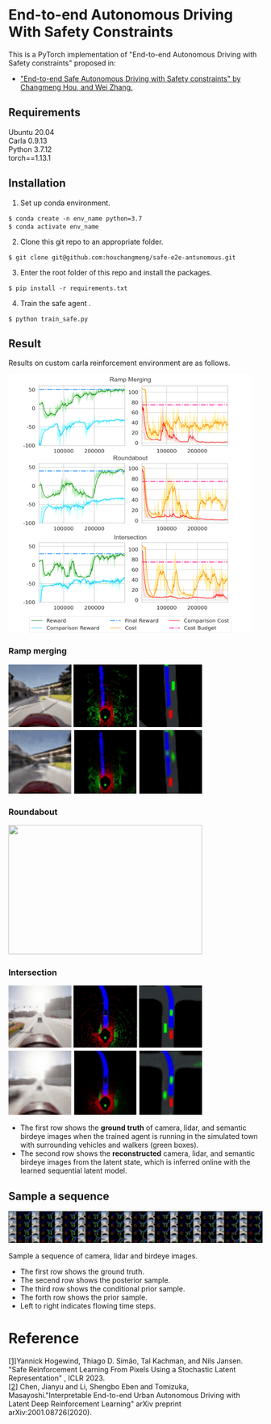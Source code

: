 # End-to-end Autonomous Driving With Safety Constraints

This is a PyTorch implementation of "End-to-end Autonomous Driving with Safety constraints" proposed in:

- ["End-to-end Safe Autonomous Driving with Safety constraints" by Changmeng Hou, and Wei Zhang.](https://openreview.net)  
  
## Requirements

Ubuntu 20.04  
Carla 0.9.13  
Python 3.7.12  
torch==1.13.1

## Installation

1. Set up conda environment.
```
$ conda create -n env_name python=3.7
$ conda activate env_name
```
2. Clone this git repo to an appropriate folder.
```
$ git clone git@github.com:houchangmeng/safe-e2e-antunomous.git
```
3. Enter the root folder of this repo and install the packages.
```
$ pip install -r requirements.txt
```
4. Train the safe agent .
```
$ python train_safe.py
```

## Result

Results on custom carla reinforcement environment are as follows.

<img src="./images/learning_curve.png" height="512" width="484">

### Ramp merging  
<img src="./images/safe-merge.gif" height="256" width="384">

### Roundabout  
<img src="./images/safe-roundabout.gif" height="256" width="384">

### Intersection  
<img src="./images/safe-intersection.gif" height="256" width="384">

- The first row shows the **ground truth** of camera, lidar, and semantic birdeye images when the trained agent is running in the simulated town with surrounding vehicles and walkers (green boxes).
- The second row shows the **reconstructed** camera, lidar, and semantic birdeye images from the latent state, which is inferred online with the learned sequential latent model.

## Sample a sequence

<img src="./images/sample-latent.png" >

Sample a sequence of camera, lidar and birdeye images.

- The first row shows the ground truth.
- The secend row shows the posterior sample.
- The third row shows the conditional prior sample.
- The forth row shows the prior sample.
- Left to right indicates flowing time steps.

# Reference
[[1]](https://openreview.net/forum?id=b39dQt_uffW)Yannick Hogewind, Thiago D. Simão, Tal Kachman, and Nils Jansen. "Safe Reinforcement Learning From Pixels Using a Stochastic Latent Representation" , ICLR 2023.  
[[2]](https://arxiv.org/abs/2001.08726) Chen, Jianyu and Li, Shengbo Eben and Tomizuka, Masayoshi."Interpretable End-to-end Urban Autonomous Driving with Latent Deep Reinforcement Learning" arXiv preprint arXiv:2001.08726(2020).

